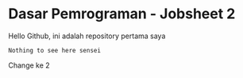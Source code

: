 # Dasar Pemrograman - Jobsheet 2
Hello Github, ini adalah repository pertama saya

~~~
Nothing to see here sensei
~~~


Change ke 2
